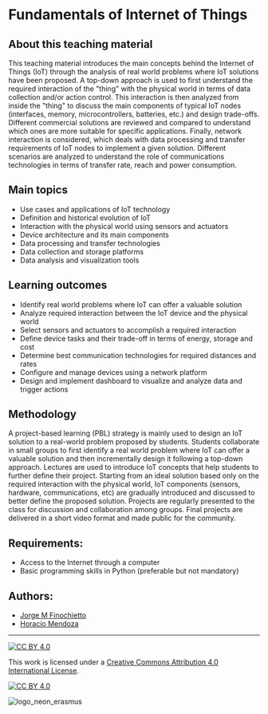# Fundamentals of Internet of Things
## About this teaching material
This teaching material introduces the main concepts behind the Internet of Things (IoT) through the analysis of real world problems where IoT solutions have been proposed. A top-down approach is used to first understand the required interaction of the "thing" with the physical world in terms of data collection and/or action control. This interaction is then analyzed from inside the "thing" to discuss the main components of typical IoT nodes (interfaces, memory, microcontrollers, batteries, etc.) and design trade-offs. Different commercial solutions are reviewed and compared to understand which ones are more suitable for specific applications. Finally, network interaction is considered, which deals with data processing and transfer requirements of IoT nodes to implement a given solution. Different scenarios are analyzed to understand the role of communications technologies in terms of transfer rate, reach and  power consumption.  

## Main topics
* Use cases and applications of IoT technology
* Definition and historical evolution of IoT
* Interaction with the physical world using sensors and actuators
* Device architecture and its main components
* Data processing and transfer technologies
* Data collection and storage platforms
* Data analysis and visualization tools

## Learning outcomes
* Identify real world problems where IoT can offer a valuable solution
* Analyze required interaction between the IoT device and the physical world
* Select sensors and actuators to accomplish a required interaction
* Define device tasks and their trade-off in terms of energy, storage and cost
* Determine best communication technologies for required distances and rates
* Configure and manage devices using a network platform
* Design and implement dashboard to visualize and analyze data and trigger actions 

## Methodology
A project-based learning (PBL) strategy is mainly used to design an IoT solution to a real-world problem proposed by students. Students collaborate in small groups to first identify a real world problem where IoT can offer a valuable solution and then incrementally design it following a top-down approach. Lectures are used to introduce IoT concepts that help students to further define their project. Starting from an ideal solution based only on the required interaction with the physical world, IoT components (sensors, hardware, communications, etc) are gradually introduced and discussed to better define the proposed solution. Projects are regularly presented to the class for discussion and collaboration among groups. Final projects are delivered in a short video format and made public for the community. 

## Requirements:
* Access to the Internet through a computer
* Basic programming skills in Python (preferable but not mandatory) 

## Authors:
* <div class="badge-base LI-profile-badge" data-locale="en_US" data-size="medium" data-theme="light" data-type="VERTICAL" data-vanity="jfinochietto" data-version="v1"><a class="badge-base__link LI-simple-link" href="https://ar.linkedin.com/in/jfinochietto?trk=profile-badge">Jorge M Finochietto</a></div>
* [Horacio Mendoza](https://ar.linkedin.com/in/horacio-a-mendoza?trk=public_profile_browsemap)              

***
[![CC BY 4.0][cc-by-shield]][cc-by]

This work is licensed under a
[Creative Commons Attribution 4.0 International License][cc-by].

[![CC BY 4.0][cc-by-image]][cc-by]

[cc-by]: http://creativecommons.org/licenses/by/4.0/
[cc-by-image]: https://i.creativecommons.org/l/by/4.0/88x31.png
[cc-by-shield]: https://img.shields.io/badge/License-CC%20BY%204.0-lightgrey.svg
![logo_neon_erasmus](https://user-images.githubusercontent.com/49734900/152565208-e9326ee5-a2a5-4096-bd2a-10ace4c855e6.png)


